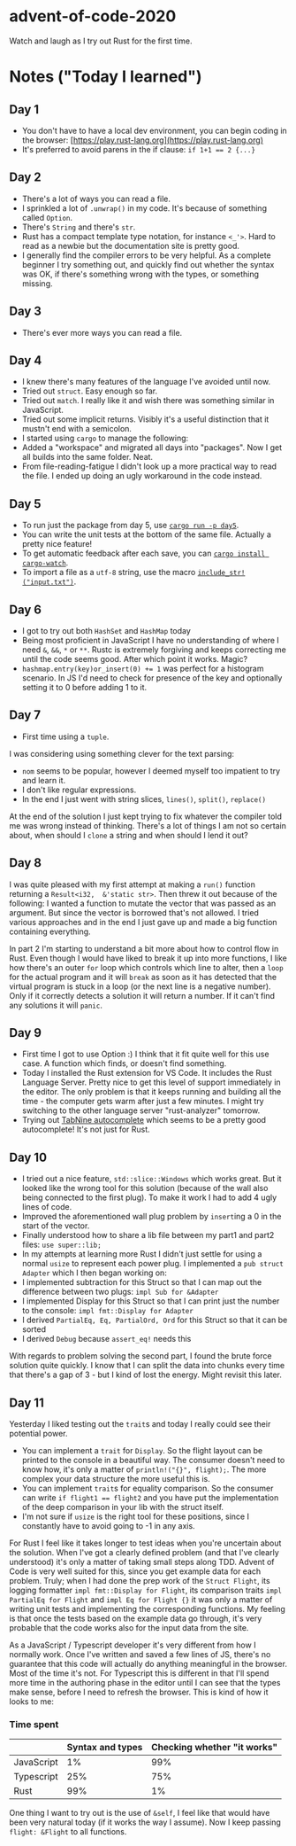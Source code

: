 # advent-of-code-2020

Watch and laugh as I try out Rust for the first time.


# Notes ("Today I learned")

## Day 1

- You don't have to have a local dev environment, you can begin coding in the browser: [https://play.rust-lang.org](https://play.rust-lang.org)
- It's preferred to avoid parens in the if clause: `if 1+1 == 2 {...}`


## Day 2

- There's a lot of ways you can read a file.
- I sprinkled a lot of `.unwrap()` in my code. It's because of something called `Option`.
- There's `String` and there's `str`.
- Rust has a compact template type notation, for instance `<_'>`. Hard to read as a newbie but the documentation site is pretty good.
- I generally find the compiler errors to be very helpful. As a complete beginner I try something out, and quickly find out whether the syntax was OK, if there's something wrong with the types, or something missing.


## Day 3

- There's ever more ways you can read a file.


## Day 4

- I knew there's many features of the language I've avoided until now.
- Tried out `struct`. Easy enough so far.
- Tried out `match`. I really like it and wish there was something similar in JavaScript.
- Tried out some implicit returns. Visibly it's a useful distinction that it mustn't end with a semicolon.
- I started using `cargo` to manage the following:
- Added a "workspace" and migrated all days into "packages". Now I get all builds into the same folder. Neat.
- From file-reading-fatigue I didn't look up a more practical way to read the file. I ended up doing an ugly workaround in the code instead.


## Day 5

- To run just the package from day 5, use [`cargo run -p day5`](https://doc.rust-lang.org/cargo/commands/cargo-run.html).
- You can write the unit tests at the bottom of the same file. Actually a pretty nice feature!
- To get automatic feedback after each save, you can [`cargo install cargo-watch`](https://crates.io/crates/cargo-watch).
- To import a file as a `utf-8` string, use the macro [`include_str!("input.txt")`](https://doc.rust-lang.org/std/macro.include_str.html).


## Day 6

- I got to try out both `HashSet` and `HashMap` today
- Being most proficient in JavaScript I have no understanding of where I need `&`, `&&`, `*` or `**`. Rustc is extremely forgiving and keeps correcting me until the code seems good. After which point it works. Magic?
- `hashmap.entry(key)or_insert(0) += 1` was perfect for a histogram scenario. In JS I'd need to check for presence of the key and optionally setting it to 0 before adding 1 to it.


## Day 7

- First time using a `tuple`.

I was considering using something clever for the text parsing:
- `nom` seems to be popular, however I deemed myself too impatient to try and learn it.
- I don't like regular expressions.
- In the end I just went with string slices, `lines()`, `split()`, `replace()`

At the end of the solution I just kept trying to fix whatever the compiler told me was wrong instead of thinking. There's a lot of things I am not so certain about, when should I `clone` a string and when should I lend it out? 


## Day 8

I was quite pleased with my first attempt at making a `run()` function returning a `Result<i32,  &'static str>`. Then threw it out because of the following: I wanted a function to mutate the vector that was passed as an argument. But since the vector is borrowed that's not allowed. I tried various approaches and in the end I just gave up and made a big function containing everything.

In part 2 I'm starting to understand a bit more about how to control flow in Rust. Even though I would have liked to break it up into more functions, I like how there's an outer `for` loop which controls which line to alter, then a `loop` for the actual program and it will `break` as soon as it has detected that the virtual program is stuck in a loop (or the next line is a negative number). Only if it correctly detects a solution it will return a number. If it can't find any solutions it will `panic`.


## Day 9

- First time I got to use Option<T> :) I think that it fit quite well for this use case. A function which finds, or doesn't find something. 
- Today I installed the Rust extension for VS Code. It includes the Rust Language Server. Pretty nice to get this level of support immediately in the editor. The only problem is that it keeps running and building all the time - the computer gets warm after just a few minutes. I might try switching to the other language server "rust-analyzer" tomorrow.
- Trying out [TabNine autocomplete](https://marketplace.visualstudio.com/items?itemName=TabNine.tabnine-vscode) which seems to be a pretty good autocomplete! It's not just for Rust.


## Day 10

- I tried out a nice feature, `std::slice::Windows` which works great. But it looked like the wrong tool for this solution (because of the wall also being connected to the first plug). To make it work I had to add 4 ugly lines of code.
- Improved the aforementioned wall plug problem by `insert`ing a 0 in the start of the vector.
- Finally understood how to share a lib file between my part1 and part2 files: `use super::lib;`
- In my attempts at learning more Rust I didn't just settle for using a normal `usize` to represent each power plug. I implemented a `pub struct Adapter` which I then began working on:
- I implemented subtraction for this Struct so that I can map out the difference between two plugs: `impl Sub for &Adapter`
- I implemented Display for this Struct so that I can print just the number to the console: `impl fmt::Display for Adapter`
- I derived `PartialEq, Eq, PartialOrd, Ord` for this Struct so that it can be sorted
- I derived `Debug` because `assert_eq!` needs this

With regards to problem solving the second part, I found the brute force solution quite quickly. I know that I can split the data into chunks every time that there's a gap of 3 - but I kind of lost the energy. Might revisit this later.

## Day 11

Yesterday I liked testing out the `trait`s and today I really could see their potential power.

- You can implement a `trait` for `Display`. So the flight layout can be printed to the console in a beautiful way. The consumer doesn't need to know how, it's only a matter of `println!("{}", flight);`. The more complex your data structure the more useful this is.
- You can implement `trait`s for equality comparison. So the consumer can write `if flight1 == flight2` and you have put the implementation of the deep comparison in your lib with the struct itself.
- I'm not sure if `usize` is the right tool for these positions, since I constantly have to avoid going to -1 in any axis.

For Rust I feel like it takes longer to test ideas when you're uncertain about the solution. When I've got a clearly defined problem (and that I've clearly understood) it's only a matter of taking small steps along TDD. Advent of Code is very well suited for this, since you get example data for each problem. Truly; when I had done the prep work of the `Struct Flight`, its logging formatter `impl fmt::Display for Flight`, its comparison traits `impl PartialEq for Flight` and `impl Eq for Flight {}` it was only a matter of writing unit tests and implementing the corresponding functions. My feeling is that once the tests based on the example data go through, it's very probable that the code works also for the input data from the site. 

As a JavaScript / Typescript developer it's very different from how I normally work. Once I've written and saved a few lines of JS, there's no guarantee that this code will actually do anything meaningful in the browser. Most of the time it's not. For Typescript this is different in that I'll spend more time in the authoring phase in the editor until I can see that the types make sense, before I need to refresh the browser.
This is kind of how it looks to me:

### Time spent

|            | Syntax and types | Checking whether "it works" |
|------------|------------------|-----------------------------|
| JavaScript | 1%               | 99%                         |
| Typescript | 25%              | 75%                         |
| Rust       | 99%              | 1%                          |


One thing I want to try out is the use of `&self`, I feel like that would have been very natural today (if it works the way I assume). Now I keep passing `flight: &Flight` to all functions.

